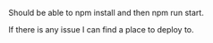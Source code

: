 Should be able to npm install and then npm run start.

If there is any issue I can find a place to deploy to.
